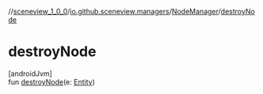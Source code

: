 //[sceneview_1_0_0](../../../index.md)/[io.github.sceneview.managers](../index.md)/[NodeManager](index.md)/[destroyNode](destroy-node.md)

# destroyNode

[androidJvm]\
fun [destroyNode](destroy-node.md)(e: [Entity](../../io.github.sceneview/index.md#1934583341%2FClasslikes%2F-602047187))
